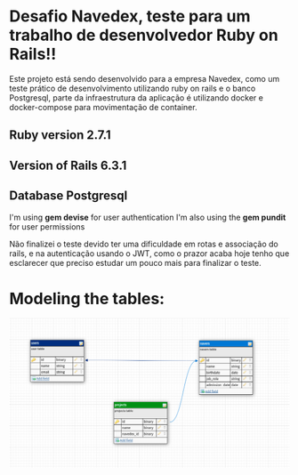 # Desafio Navedex, teste para um trabalho de desenvolvedor Ruby on Rails!!

Este projeto está sendo desenvolvido para a empresa Navedex, como um teste prático de desenvolvimento utilizando ruby on rails e o banco Postgresql, parte da infraestrutura da aplicação é utilizando docker e docker-compose para movimentação de container.

## Ruby version 2.7.1
## Version of Rails 6.3.1
## Database Postgresql 
I'm using **gem devise** for user authentication
I'm also using the **gem pundit** for user permissions

Não finalizei o teste devido ter uma dificuldade em rotas e associação do rails, e na autenticação usando o JWT, como o prazor acaba hoje tenho que esclarecer 
que preciso estudar um pouco mais para finalizar o teste.



# Modeling the tables:
![](database.png)
